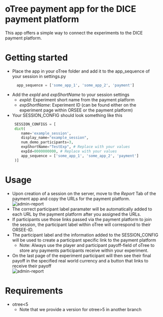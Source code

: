 # oTree payment app for the DICE payment platform

This app offers a simple way to connect the experiments to the DICE payment platform. 

# Getting started

* Place the app in your oTree folder and add it to the app_sequence of your session in settings.py
  ```python
    app_sequence = ['some_app_1', 'some_app_2', 'payment']
  ```
* Add the *expId* and *expShortName* to your session settings
  * *expId*: Experiment short name from the payment platform
  * *expShortName*: Experiment ID (can be found either on the experiment page within ORSEE or the payment platform)
* Your SESSION_CONFIG should look something like this
   ```python
    SESSION_CONFIGS = [
    dict(
       name='example_session',
       display_name="example_session",
       num_demo_participants=3,
       expShortName="TestExp", # Replace with your values
       expId=0000000000, # Replace with your values
       app_sequence = ['some_app_1', 'some_app_2', 'payment']
    )]  
    ```

# Usage

* Upon creation of a session on the server, move to the *Report* Tab of the payment app and copy the URLs for the payment platform.
![admin-report](docs/images/admin_report.PNG)
* The correct participant label paramater will be automatically added to each URL by the payment platform after you assigned the URLs. 
* If participants use those links passed via the payment platform to join the session, the participant label within oTree will correspond to their ORSEE-ID.
* The participant label and the information added to the SESSION_CONFIG will be used to create a participant specific link to the payment platform 
    * Note: Always use the player and participant payoff-field of oTree to store any payments participants receive within your experiment.
* On the last page of the experiment participant will then see their final payoff in the specified real world currency and a button that links to receive their payoff  
![admin-report](docs/images/page.PNG)

# Requirements
* otree<5
  * Note that we provide a version for otree>5 in another branch